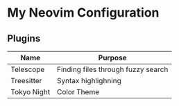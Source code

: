 # My Neovim Configuration

## Plugins 

| Name | Purpose | 
|------|---------|
| Telescope | Finding files through fuzzy search | 
| Treesitter | Syntax highlighning | 
| Tokyo Night | Color Theme | 
